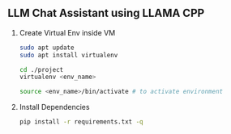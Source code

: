 ## LLM Chat Assistant using LLAMA CPP

1. Create Virtual Env inside VM
    ```bash
    sudo apt update
    sudo apt install virtualenv

    cd ./project
    virtualenv <env_name>

    source <env_name>/bin/activate # to activate environment
    ```

2. Install Dependencies
    ```bash
    pip install -r requirements.txt -q
    ```

